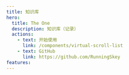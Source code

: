 ```yaml
---
title: 知识库
hero:
  title: The One
  description: 知识库（记录）
  actions:
    - text: 开始使用
      link: /components/virtual-scroll-list
    - text: GitHub
      link: https://github.com/RunningSkey
features:
---
```


